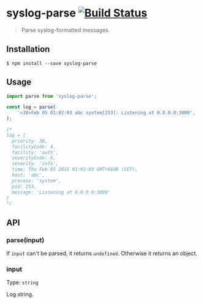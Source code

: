 # syslog-parse [![Build Status](https://github.com/vadimdemedes/syslog-parse/workflows/test/badge.svg)](https://github.com/vadimdemedes/syslog-parse/actions)

> Parse syslog-formatted messages.

## Installation

```
$ npm install --save syslog-parse
```

## Usage

```js
import parse from 'syslog-parse';

const log = parse(
	'<38>Feb 05 01:02:03 abc system[253]: Listening at 0.0.0.0:3000',
);

/*
log = {
  priority: 38,
  facilityCode: 4,
  facility: 'auth',
  severityCode: 6,
  severity: 'info',
  time: Thu Feb 05 2015 01:02:03 GMT+0100 (CET),
  host: 'abc',
  process: 'system',
  pid: 253,
  message: 'Listening at 0.0.0.0:3000'
}
*/
```

## API

### parse(input)

If `input` can't be parsed, it returns `undefined`. Otherwise it returns an object.

### input

Type: `string`

Log string.
